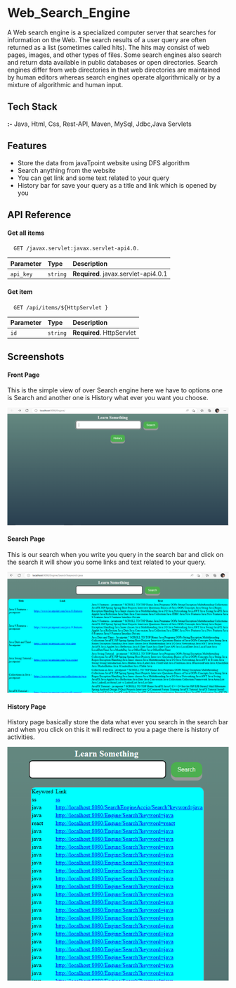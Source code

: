 
# Web_Search_Engine

 A Web search engine is a specialized computer server that searches for information on the Web. 
 The search results of a user query are often returned as a list (sometimes called hits). 
 The hits may consist of web pages, images, and other types of files. 
 Some search engines also search and return data available in public databases or open directories. 
 Search engines differ from web directories in that web directories are maintained by human editors whereas search engines operate algorithmically or by a mixture of algorithmic and human input.

## Tech Stack

**:-** Java, Html, Css, Rest-API, Maven, MySql, Jdbc,Java Servlets




## Features

- Store the data from javaTpoint website using DFS algorithm
- Search anything from the website 
- You can get link and some text related to your query
- History bar for save your query as a title and link which is opened by you 


## API Reference

#### Get all items

```http
  GET /javax.servlet:javax.servlet-api4.0.
```

| Parameter | Type     | Description                |
| :-------- | :------- | :------------------------- |
| `api_key` | `string` | **Required**. javax.servlet-api4.0.1 |

#### Get item

```http
  GET /api/items/${HttpServlet }
```

| Parameter | Type     | Description                       |
| :-------- | :------- | :-------------------------------- |
| `id`      | `string` | **Required**. HttpServlet  |


## Screenshots
#### Front Page
This is the simple view of over Search engine here we have to options one is Search and another one is History what ever you want you choose.

![App Screenshot](https://github.com/shivam-sharma0/Web-Search-Engine/blob/main/src/main/Screenshot%202023-04-01%20182455.png?raw=true)

#### Search Page
This is our search when you write you query in the search bar and click on the search it will show you some links and text related to your query.

![App Screenshot](https://github.com/shivam-sharma0/Web-Search-Engine/blob/main/src/main/Screenshot%202023-04-01%20182544.png?raw=true)

#### History Page
History page basically store the data what ever you search in the search bar and when you click on this it will redirect to you a page there is history of activities.

![App Screenshot](https://github.com/shivam-sharma0/Web-Search-Engine/blob/main/src/main/Screenshot%202023-04-01%20182618.png?raw=true)
